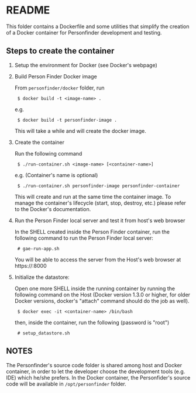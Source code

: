README
======

This folder contains a Dockerfile and some utilities that simplify the creation
of a Docker container for Personfinder development and testing.

Steps to create the container
-----------------------------

1. Setup the environment for Docker (see Docker's webpage)
2. Build Person Finder Docker image

    From `personfinder/docker` folder, run

        $ docker build -t <image-name> .

    e.g.

        $ docker build -t personfinder-image .

    This will take a while and will create the docker image.

3. Create the container

    Run the following command

        $ ./run-container.sh <image-name> [<container-name>]

    e.g. (Container's name is optional)

        $ ./run-container.sh personfinder-image personfinder-container

    This will create and run at the same time the container image. To manage
    the container's lifecycle (start, stop, destroy, etc.) please refer to the
    Docker's documentation.

4. Run the Person Finder local server and test it from host's web browser

    In the SHELL created inside the Person Finder container, run the following
    command to run the Person Finder local server:

        # gae-run-app.sh

    You will be able to access the server from the Host's web browser at
    https://<container-ip-address>:8000


5. Initialize the datastore:

    Open one more SHELL inside the running container by running the following
    command on the Host (Docker version 1.3.0 or higher, for older Docker
    versions, docker's "attach" command should do the job as well).

        $ docker exec -it <container-name> /bin/bash

    then, inside the container, run the following (password is "root")

        # setup_datastore.sh


NOTES
-----

The Personfinder's source code folder is shared among host and Docker container,
in order to let the developer choose the development tools (e.g. IDE) which
he/she prefers. In the Docker container, the Personfider's source code will be
available in `/opt/personfinder` folder.
